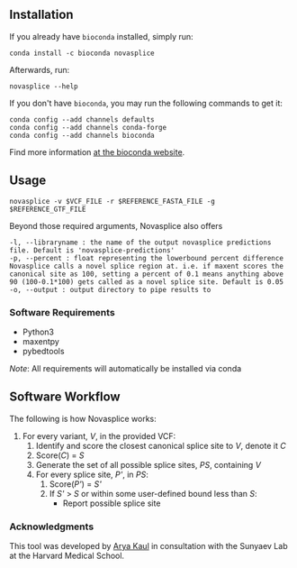 ## Installation
If you already have `bioconda` installed, simply run:
```
conda install -c bioconda novasplice
```

Afterwards, run:
```
novasplice --help
```

If you don't have `bioconda`, you may run the following commands to get it:
```
conda config --add channels defaults
conda config --add channels conda-forge
conda config --add channels bioconda
```

Find more information [at the bioconda website](bioconda.github.io).

## Usage

```
novasplice -v $VCF_FILE -r $REFERENCE_FASTA_FILE -g $REFERENCE_GTF_FILE 
```

Beyond those required arguments, Novasplice also offers 

```
-l, --libraryname : the name of the output novasplice predictions file. Default is 'novasplice-predictions'
-p, --percent : float representing the lowerbound percent difference Novasplice calls a novel splice region at. i.e. if maxent scores the canonical site as 100, setting a percent of 0.1 means anything above 90 (100-0.1*100) gets called as a novel splice site. Default is 0.05
-o, --output : output directory to pipe results to
```

### Software Requirements
* Python3
* maxentpy
* pybedtools

*Note*: All requirements will automatically be installed via conda

## Software Workflow
The following is how Novasplice works:
1. For every variant, *V*, in the provided VCF:
    1. Identify and score the closest canonical splice site to *V*, denote it *C*
    2. Score(*C*) = *S*
    3. Generate the set of all possible splice sites, *PS*, containing *V*
    4. For every splice site, *P'*, in *PS*:
        1. Score(*P'*) = *S'*
        2. If *S'* > *S* or within some user-defined bound less than *S*:
            * Report possible splice site
            
### Acknowledgments
This tool was developed by [Arya Kaul](aryakaul.github.io) in consultation with the Sunyaev Lab at the Harvard Medical School. 
